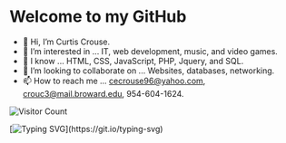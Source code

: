 # Welcome to my GitHub
- 👋 Hi, I’m Curtis Crouse.
- 👀 I’m interested in ... IT, web development, music, and video games.
- 🌱 I know ... HTML, CSS, JavaScript, PHP, Jquery, and SQL.
- 💞️ I’m looking to collaborate on ... Websites, databases, networking.
- 📫 How to reach me ... cecrouse96@yahoo.com, crouc3@mail.broward.edu, 954-604-1624.

<!---
curtcurt69/curtcurt69 is a ✨ special ✨ repository because its `README.md` (this file) appears on your GitHub profile.
You can click the Preview link to take a look at your changes.
--->
![Visitor Count](https://profile-counter.glitch.me/curtcurt69/count.svg)

[![Typing SVG](https://readme-typing-svg.herokuapp.com?color=%23C21717&lines=Coding+is+love%2C+coding+is+life.)](https://git.io/typing-svg)
